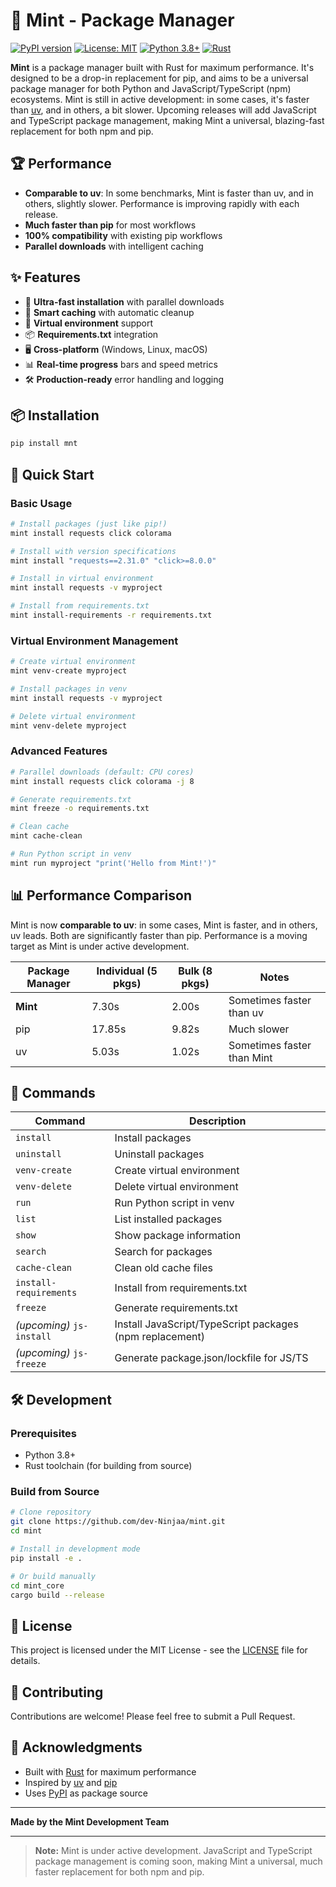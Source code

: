 # 🚀 Mint - Package Manager

[![PyPI version](https://badge.fury.io/py/mnt.svg)](https://badge.fury.io/py/mnt)
[![License: MIT](https://img.shields.io/badge/License-MIT-yellow.svg)](https://opensource.org/licenses/MIT)
[![Python 3.8+](https://img.shields.io/badge/python-3.8+-blue.svg)](https://www.python.org/downloads/)
[![Rust](https://img.shields.io/badge/rust-2021-orange.svg)](https://www.rust-lang.org/)

**Mint** is a package manager built with Rust for maximum performance. It's designed to be a drop-in replacement for pip, and aims to be a universal package manager for both Python and JavaScript/TypeScript (npm) ecosystems. Mint is still in active development: in some cases, it's faster than [uv](https://github.com/astral-sh/uv), and in others, a bit slower. Upcoming releases will add JavaScript and TypeScript package management, making Mint a universal, blazing-fast replacement for both npm and pip.

## 🏆 Performance

- **Comparable to uv**: In some benchmarks, Mint is faster than uv, and in others, slightly slower. Performance is improving rapidly with each release.
- **Much faster than pip** for most workflows
- **100% compatibility** with existing pip workflows
- **Parallel downloads** with intelligent caching

## ✨ Features

- 🚀 **Ultra-fast installation** with parallel downloads
- 🎯 **Smart caching** with automatic cleanup
- 🔄 **Virtual environment** support
- 📦 **Requirements.txt** integration
- 🖥️ **Cross-platform** (Windows, Linux, macOS)
- 📊 **Real-time progress** bars and speed metrics
- 🛠️ **Production-ready** error handling and logging

## 📦 Installation

```bash
pip install mnt
```

## 🚀 Quick Start

### Basic Usage

```bash
# Install packages (just like pip!)
mint install requests click colorama

# Install with version specifications
mint install "requests==2.31.0" "click>=8.0.0"

# Install in virtual environment
mint install requests -v myproject

# Install from requirements.txt
mint install-requirements -r requirements.txt
```

### Virtual Environment Management

```bash
# Create virtual environment
mint venv-create myproject

# Install packages in venv
mint install requests -v myproject

# Delete virtual environment
mint venv-delete myproject
```

### Advanced Features

```bash
# Parallel downloads (default: CPU cores)
mint install requests click colorama -j 8

# Generate requirements.txt
mint freeze -o requirements.txt

# Clean cache
mint cache-clean

# Run Python script in venv
mint run myproject "print('Hello from Mint!')"
```

## 📊 Performance Comparison

Mint is now **comparable to uv**: in some cases, Mint is faster, and in others, uv leads. Both are significantly faster than pip. Performance is a moving target as Mint is under active development.

| Package Manager | Individual (5 pkgs) | Bulk (8 pkgs) | Notes |
|----------------|---------------------|---------------|-------|
| **Mint**       | 7.30s               | 2.00s         | Sometimes faster than uv |
| pip            | 17.85s              | 9.82s         | Much slower |
| uv             | 5.03s               | 1.02s         | Sometimes faster than Mint |

## 🔧 Commands

| Command | Description |
|---------|-------------|
| `install` | Install packages |
| `uninstall` | Uninstall packages |
| `venv-create` | Create virtual environment |
| `venv-delete` | Delete virtual environment |
| `run` | Run Python script in venv |
| `list` | List installed packages |
| `show` | Show package information |
| `search` | Search for packages |
| `cache-clean` | Clean old cache files |
| `install-requirements` | Install from requirements.txt |
| `freeze` | Generate requirements.txt |
| *(upcoming)* `js-install` | Install JavaScript/TypeScript packages (npm replacement) |
| *(upcoming)* `js-freeze` | Generate package.json/lockfile for JS/TS |

## 🛠️ Development

### Prerequisites

- Python 3.8+
- Rust toolchain (for building from source)

### Build from Source

```bash
# Clone repository
git clone https://github.com/dev-Ninjaa/mint.git
cd mint

# Install in development mode
pip install -e .

# Or build manually
cd mint_core
cargo build --release
```

## 📝 License

This project is licensed under the MIT License - see the [LICENSE](LICENSE) file for details.

## 🤝 Contributing

Contributions are welcome! Please feel free to submit a Pull Request.

## 🙏 Acknowledgments

- Built with [Rust](https://www.rust-lang.org/) for maximum performance
- Inspired by [uv](https://github.com/astral-sh/uv) and [pip](https://pip.pypa.io/)
- Uses [PyPI](https://pypi.org/) as package source

---

**Made by the Mint Development Team**

---

> **Note:** Mint is under active development. JavaScript and TypeScript package management is coming soon, making Mint a universal, much faster replacement for both npm and pip.
